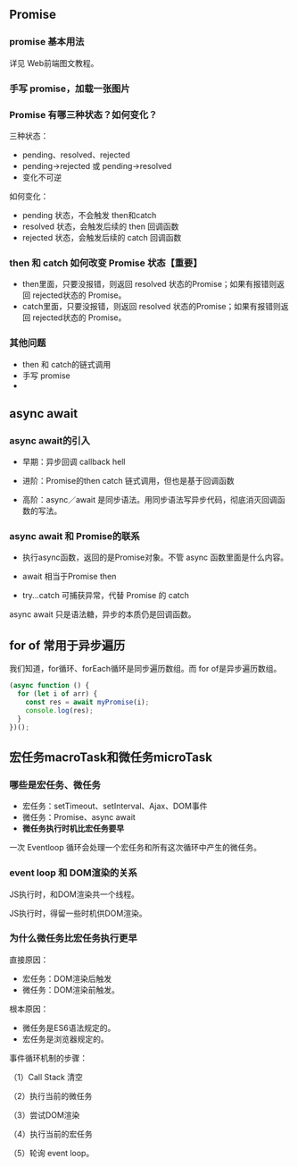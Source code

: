 

## Promise

### promise 基本用法

详见 Web前端图文教程。

### 手写 promise，加载一张图片



### Promise 有哪三种状态？如何变化？

三种状态：

- pending、resolved、rejected
- pending→rejected 或 pending→resolved
- 变化不可逆

如何变化：

- pending 状态，不会触发 then和catch
- resolved 状态，会触发后续的 then 回调函数
- rejected 状态，会触发后续的 catch 回调函数

### then 和 catch 如何改变 Promise 状态【重要】

- then里面，只要没报错，则返回 resolved 状态的Promise；如果有报错则返回 rejected状态的 Promise。
- catch里面，只要没报错，则返回 resolved 状态的Promise；如果有报错则返回 rejected状态的 Promise。

### 其他问题

- then 和 catch的链式调用
- 手写 promise
- 



## async await

### async await的引入

- 早期：异步回调 callback hell

- 进阶：Promise的then catch 链式调用，但也是基于回调函数

- 高阶：async／await 是同步语法。用同步语法写异步代码，彻底消灭回调函数的写法。

### async await 和 Promise的联系

- 执行async函数，返回的是Promise对象。不管  async 函数里面是什么内容。

- await 相当于Promise then

- try...catch 可捕获异常，代替 Promise 的 catch

async await 只是语法糖，异步的本质仍是回调函数。



## for of 常用于异步遍历

我们知道，for循环、forEach循环是同步遍历数组。而 for of是异步遍历数组。

```js
(async function () {
  for (let i of arr) {
    const res = await myPromise(i);
    console.log(res);
  }
})();
```



## 宏任务macroTask和微任务microTask

### 哪些是宏任务、微任务

- 宏任务：setTimeout、setInterval、Ajax、DOM事件
- 微任务：Promise、async await
- **微任务执行时机比宏任务要早**

一次 Eventloop 循环会处理一个宏任务和所有这次循环中产生的微任务。

### event loop 和  DOM渲染的关系

JS执行时，和DOM渲染共一个线程。

JS执行时，得留一些时机供DOM渲染。

### 为什么微任务比宏任务执行更早

直接原因：

- 宏任务：DOM渲染后触发
- 微任务：DOM渲染前触发。

根本原因：

- 微任务是ES6语法规定的。
- 宏任务是浏览器规定的。

事件循环机制的步骤：

（1）Call Stack 清空

（2）执行当前的微任务

（3）尝试DOM渲染

（4）执行当前的宏任务

（5）轮询 event loop。

